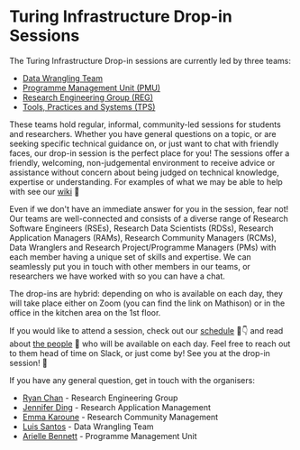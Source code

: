 # Turing Infrastructure Drop-in Sessions

The Turing Infrastructure Drop-in sessions are currently led by three teams:
- [Data Wrangling Team](https://www.turing.ac.uk/research/data-for-research)
- [Programme Management Unit (PMU)]()
- [Research Engineering Group (REG)](https://www.turing.ac.uk/work-turing/research/research-engineering-group)
- [Tools, Practices and Systems (TPS)](https://www.turing.ac.uk/research/research-programmes/tools-practices-and-systems)

These teams hold regular, informal, community-led sessions for students and researchers. Whether you have general questions on a topic, or are seeking specific technical guidance on, or just want to chat with friendly faces, our drop-in session is the perfect place for you! The sessions offer a friendly, welcoming, non-judgemental environment to receive advice or assistance without concern about being judged on technical knowledge, expertise or understanding. For examples of what we may be able to help with see our [wiki](https://github.com/alan-turing-institute/infrastructure-drop-ins/wiki) 🧐

Even if we don't have an immediate answer for you in the session, fear not! Our teams are well-connected and consists of a diverse range of Research Software Engineers (RSEs), Research Data Scientists (RDSs), Research Application Managers (RAMs), Research Community Managers (RCMs), Data Wranglers and Research Project/Programme Managers (PMs) with each member having a unique set of skills and expertise. We can seamlessly put you in touch with other members in our teams, or researchers we have worked with so you can have a chat.

The drop-ins are hybrid: depending on who is available on each day, they will take place either on Zoom (you can find the link on Mathison) or in the office in the kitchen area on the 1st floor.

If you would like to attend a session, check out our [schedule](https://github.com/alan-turing-institute/infrastructure-drop-ins/wiki/Schedule) 📅👇 and read about [the people](https://github.com/alan-turing-institute/infrastructure-drop-ins/wiki/People) 👋 who will be available on each day. Feel free to reach out to them head of time on Slack, or just come by! See you at the drop-in session! 🚀

If you have any general question, get in touch with the organisers:

- [Ryan Chan](https://www.turing.ac.uk/people/research-engineering/ryan-chan) - Research Engineering Group
- [Jennifer Ding](https://www.turing.ac.uk/people/business-team/jennifer-ding) - Research Application Management
- [Emma Karoune](https://www.turing.ac.uk/people/research-associates/emma-karoune) - Research Community Management
- [Luis Santos](https://www.turing.ac.uk/people/researchers/luis-santos) - Data Wrangling Team
- [Arielle Bennett](https://www.turing.ac.uk/people/programme-management/arielle-bennett) - Programme Management Unit
